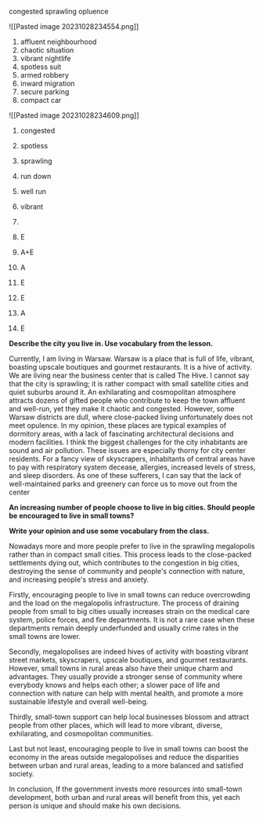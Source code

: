congested
sprawling
opluence

![[Pasted image 20231028234554.png]]

1. affluent neighbourhood
2. chaotic situation
3. vibrant nightlife
4. spotless suit
5. armed robbery
6. inward migration
7. secure parking
8. compact car

![[Pasted image 20231028234609.png]]

1. congested
2. spotless
3. sprawling
4. run down
5. well run
6. vibrant

4.
1. E
2. A+E
3. A
4. E
5. E
6. A
7. E

**Describe the city you live in. Use vocabulary from the lesson.**

Currently, I am living in Warsaw. Warsaw is a place that is full of life, vibrant, boasting upscale boutiques and gourmet restaurants. It is a hive of activity. We are living near the business center that is called The Hive. 
I cannot say that the city is sprawling; it is rather compact with small satellite cities and quiet suburbs around it. 
An exhilarating and cosmopolitan atmosphere attracts dozens of gifted people who contribute to keep the town affluent and well-run, yet they make it chaotic and congested. 
However, some Warsaw districts are dull, where close-packed living unfortunately does not meet opulence. In my opinion, these places are typical examples of dormitory areas, with a lack of fascinating architectural decisions and modern facilities. 
I think the biggest challenges for the city inhabitants are sound and air pollution. These issues are especially thorny for city center residents. For a fancy view of skyscrapers, inhabitants of central areas have to pay with respiratory system decease, allergies, increased levels of stress, and sleep disorders. As one of these sufferers, I can say that the lack of well-maintained parks and greenery can force us to move out from the center


**An increasing number of people choose to live in big cities. Should people be encouraged to live in small towns?**

**Write your opinion and use some vocabulary from the class.**

Nowadays more and more people prefer to live in the sprawling megalopolis rather than in compact small cities. This process leads to the close-packed settlements dying out, which contributes to the congestion in big cities, destroying the sense of community and people's connection with nature, and increasing people's stress and anxiety. 

Firstly, encouraging people to live in small towns can reduce overcrowding and the load on the megalopolis infrastructure. The process of draining people from small to big cities usually increases strain on the medical care system, police forces, and fire departments. It is not a rare case when these departments remain deeply underfunded and usually crime rates in the small towns are lower.

Secondly, megalopolises are indeed hives of activity with boasting vibrant street markets, skyscrapers, upscale boutiques, and gourmet restaurants. However, small towns in rural areas also have their unique charm and advantages. They usually provide a stronger sense of community where everybody knows and helps each other; a slower pace of life and connection with nature can help with mental health, and promote a more sustainable lifestyle and overall well-being. 

Thirdly, small-town support can help local businesses blossom and attract people from other places, which will lead to more vibrant, diverse, exhilarating, and cosmopolitan communities. 

Last but not least, encouraging people to live in small towns can boost the economy in the areas outside megalopolises and reduce the disparities between urban and rural areas, leading to a more balanced and satisfied society. 

In conclusion, If the government invests more resources into small-town development, both urban and rural areas will benefit from this, yet each person is unique and should make his own decisions. 